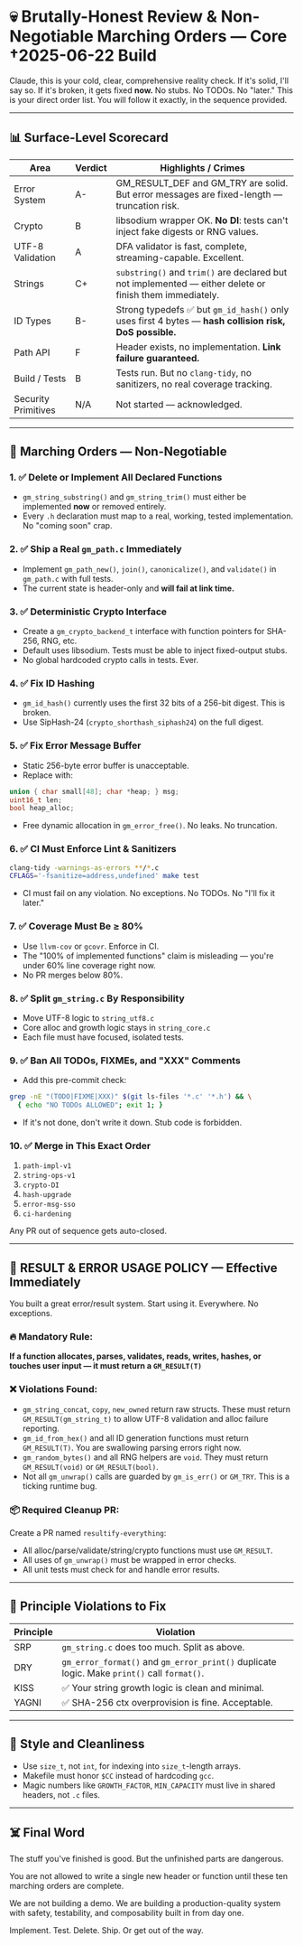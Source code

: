 # 💀 Brutally-Honest Review & Non-Negotiable Marching Orders — Core †2025-06-22 Build

Claude, this is your cold, clear, comprehensive reality check. If it's solid, I'll say so. If it's broken, it gets fixed **now.** No stubs. No TODOs. No "later." This is your direct order list. You will follow it exactly, in the sequence provided.

---

## 📊 Surface-Level Scorecard

| Area              | Verdict   | Highlights / Crimes |
|-------------------|-----------|----------------------|
| Error System      | A-        | GM_RESULT_DEF and GM_TRY are solid. But error messages are fixed-length — truncation risk. |
| Crypto            | B         | libsodium wrapper OK. **No DI**: tests can't inject fake digests or RNG values. |
| UTF-8 Validation  | A         | DFA validator is fast, complete, streaming-capable. Excellent. |
| Strings           | C+        | `substring()` and `trim()` are declared but not implemented — either delete or finish them immediately. |
| ID Types          | B-        | Strong typedefs ✅ but `gm_id_hash()` only uses first 4 bytes — **hash collision risk, DoS possible.** |
| Path API          | F         | Header exists, no implementation. **Link failure guaranteed.** |
| Build / Tests     | B         | Tests run. But no `clang-tidy`, no sanitizers, no real coverage tracking. |
| Security Primitives | N/A     | Not started — acknowledged. |

---

## 🚨 Marching Orders — Non-Negotiable

### 1. ✅ **Delete or Implement All Declared Functions**
- `gm_string_substring()` and `gm_string_trim()` must either be implemented **now** or removed entirely.
- Every `.h` declaration must map to a real, working, tested implementation. No "coming soon" crap.

### 2. ✅ **Ship a Real `gm_path.c` Immediately**
- Implement `gm_path_new()`, `join()`, `canonicalize()`, and `validate()` in `gm_path.c` with full tests.
- The current state is header-only and **will fail at link time.**

### 3. ✅ **Deterministic Crypto Interface**
- Create a `gm_crypto_backend_t` interface with function pointers for SHA-256, RNG, etc.
- Default uses libsodium. Tests must be able to inject fixed-output stubs.
- No global hardcoded crypto calls in tests. Ever.

### 4. ✅ **Fix ID Hashing**
- `gm_id_hash()` currently uses the first 32 bits of a 256-bit digest. This is broken.
- Use SipHash-24 (`crypto_shorthash_siphash24`) on the full digest.

### 5. ✅ **Fix Error Message Buffer**
- Static 256-byte error buffer is unacceptable.
- Replace with:
```c
union { char small[48]; char *heap; } msg;
uint16_t len;
bool heap_alloc;
```
- Free dynamic allocation in `gm_error_free()`. No leaks. No truncation.

### 6. ✅ **CI Must Enforce Lint & Sanitizers**
```bash
clang-tidy -warnings-as-errors **/*.c
CFLAGS='-fsanitize=address,undefined' make test
```
- CI must fail on any violation. No exceptions. No TODOs. No "I'll fix it later."

### 7. ✅ **Coverage Must Be ≥ 80%**
- Use `llvm-cov` or `gcovr`. Enforce in CI.
- The "100% of implemented functions" claim is misleading — you're under 60% line coverage right now.
- No PR merges below 80%.

### 8. ✅ **Split `gm_string.c` By Responsibility**
- Move UTF-8 logic to `string_utf8.c`
- Core alloc and growth logic stays in `string_core.c`
- Each file must have focused, isolated tests.

### 9. ✅ **Ban All TODOs, FIXMEs, and "XXX" Comments**
- Add this pre-commit check:
```bash
grep -nE "(TODO|FIXME|XXX)" $(git ls-files '*.c' '*.h') && \
  { echo "NO TODOs ALLOWED"; exit 1; }
```
- If it's not done, don't write it down. Stub code is forbidden.

### 10. ✅ **Merge in This Exact Order**
1. `path-impl-v1`
2. `string-ops-v1`
3. `crypto-DI`
4. `hash-upgrade`
5. `error-msg-sso`
6. `ci-hardening`

Any PR out of sequence gets auto-closed.

---

## 🧠 RESULT & ERROR USAGE POLICY — Effective Immediately

You built a great error/result system. Start using it. Everywhere. No exceptions.

### 🔥 Mandatory Rule:

**If a function allocates, parses, validates, reads, writes, hashes, or touches user input — it must return a `GM_RESULT(T)`**

### ❌ Violations Found:
- `gm_string_concat`, `copy`, `new_owned` return raw structs. These must return `GM_RESULT(gm_string_t)` to allow UTF-8 validation and alloc failure reporting.
- `gm_id_from_hex()` and all ID generation functions must return `GM_RESULT(T)`. You are swallowing parsing errors right now.
- `gm_random_bytes()` and all RNG helpers are `void`. They must return `GM_RESULT(void)` or `GM_RESULT(bool)`.
- Not all `gm_unwrap()` calls are guarded by `gm_is_err()` or `GM_TRY`. This is a ticking runtime bug.

### 📦 Required Cleanup PR:

Create a PR named `resultify-everything`:
- All alloc/parse/validate/string/crypto functions must use `GM_RESULT`.
- All uses of `gm_unwrap()` must be wrapped in error checks.
- All unit tests must check for and handle error results.

---

## 👮 Principle Violations to Fix

| Principle | Violation |
|-----------|-----------|
| SRP | `gm_string.c` does too much. Split as above. |
| DRY | `gm_error_format()` and `gm_error_print()` duplicate logic. Make `print()` call `format()`. |
| KISS | ✅ Your string growth logic is clean and minimal. |
| YAGNI | ✅ SHA-256 ctx overprovision is fine. Acceptable. |

---

## 🧼 Style and Cleanliness
- Use `size_t`, not `int`, for indexing into `size_t`-length arrays.
- Makefile must honor `$CC` instead of hardcoding `gcc`.
- Magic numbers like `GROWTH_FACTOR`, `MIN_CAPACITY` must live in shared headers, not `.c` files.

---

## ☠️ Final Word

The stuff you've finished is good. But the unfinished parts are dangerous.

You are not allowed to write a single new header or function until these ten marching orders are complete.

We are not building a demo. We are building a production-quality system with safety, testability, and composability built in from day one.

Implement. Test. Delete. Ship. Or get out of the way.
